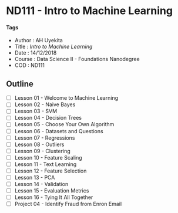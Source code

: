 # ND111 - Intro to Machine Learning

#### Tags
* Author : AH Uyekita
* Title  :  _Intro to Machine Learning_
* Date   : 14/12/2018
* Course : Data Science II - Foundations Nanodegree
* COD    : ND111

## Outline

- [ ] Lesson 01 - Welcome to Machine Learning
- [ ] Lesson 02 - Naive Bayes
- [ ] Lesson 03 - SVM
- [ ] Lesson 04 - Decision Trees
- [ ] Lesson 05 - Choose Your Own Algorithm
- [ ] Lesson 06 - Datasets and Questions
- [ ] Lesson 07 - Regressions
- [ ] Lesson 08 - Outliers
- [ ] Lesson 09 - Clustering
- [ ] Lesson 10 - Feature Scaling
- [ ] Lesson 11 - Text Learning
- [ ] Lesson 12 - Feature Selection
- [ ] Lesson 13 - PCA
- [ ] Lesson 14 - Validation
- [ ] Lesson 15 - Evaluation Metrics
- [ ] Lesson 16 - Tying It All Together
- [ ] Project 04 - Identify Fraud from Enron Email
